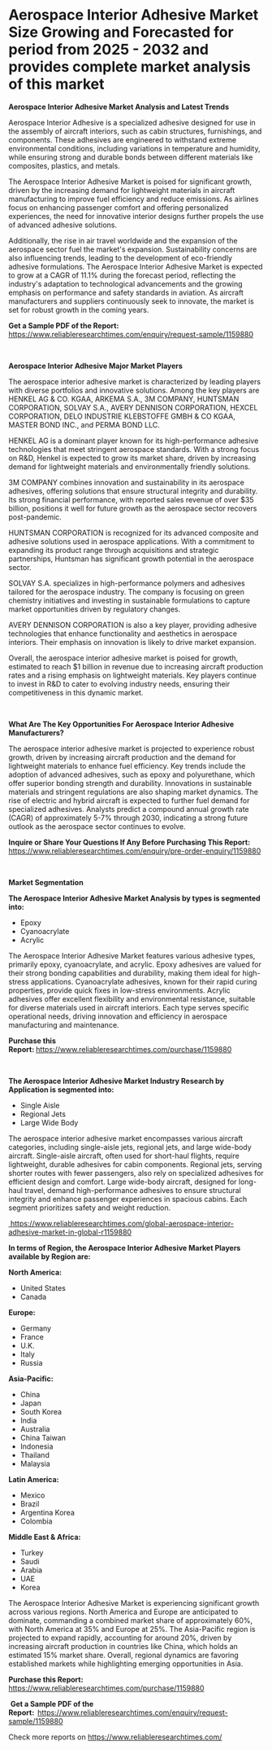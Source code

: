 <p><h1>Aerospace Interior Adhesive Market Size Growing and Forecasted for period from 2025 - 2032 and provides complete market analysis of this market</h1></p><p><strong>Aerospace Interior Adhesive Market Analysis and Latest Trends</strong></p>
<p><p>Aerospace Interior Adhesive is a specialized adhesive designed for use in the assembly of aircraft interiors, such as cabin structures, furnishings, and components. These adhesives are engineered to withstand extreme environmental conditions, including variations in temperature and humidity, while ensuring strong and durable bonds between different materials like composites, plastics, and metals.</p><p>The Aerospace Interior Adhesive Market is poised for significant growth, driven by the increasing demand for lightweight materials in aircraft manufacturing to improve fuel efficiency and reduce emissions. As airlines focus on enhancing passenger comfort and offering personalized experiences, the need for innovative interior designs further propels the use of advanced adhesive solutions.</p><p>Additionally, the rise in air travel worldwide and the expansion of the aerospace sector fuel the market's expansion. Sustainability concerns are also influencing trends, leading to the development of eco-friendly adhesive formulations. The Aerospace Interior Adhesive Market is expected to grow at a CAGR of 11.1% during the forecast period, reflecting the industry's adaptation to technological advancements and the growing emphasis on performance and safety standards in aviation. As aircraft manufacturers and suppliers continuously seek to innovate, the market is set for robust growth in the coming years.</p></p>
<p><strong>Get a Sample PDF of the Report:&nbsp;</strong> <a href="https://www.reliableresearchtimes.com/enquiry/request-sample/1159880?utm_campaign=3560&utm_medium=2&utm_source=Github&utm_content=ia&utm_term=22032025&utm_id=aerospace-interior-adhesive">https://www.reliableresearchtimes.com/enquiry/request-sample/1159880</a></p>
<p>&nbsp;</p>
<p><strong>Aerospace Interior Adhesive Major Market Players</strong></p>
<p><p>The aerospace interior adhesive market is characterized by leading players with diverse portfolios and innovative solutions. Among the key players are HENKEL AG & CO. KGAA, ARKEMA S.A., 3M COMPANY, HUNTSMAN CORPORATION, SOLVAY S.A., AVERY DENNISON CORPORATION, HEXCEL CORPORATION, DELO INDUSTRIE KLEBSTOFFE GMBH & CO KGAA, MASTER BOND INC., and PERMA BOND LLC.</p><p>HENKEL AG is a dominant player known for its high-performance adhesive technologies that meet stringent aerospace standards. With a strong focus on R&D, Henkel is expected to grow its market share, driven by increasing demand for lightweight materials and environmentally friendly solutions.</p><p>3M COMPANY combines innovation and sustainability in its aerospace adhesives, offering solutions that ensure structural integrity and durability. Its strong financial performance, with reported sales revenue of over $35 billion, positions it well for future growth as the aerospace sector recovers post-pandemic.</p><p>HUNTSMAN CORPORATION is recognized for its advanced composite and adhesive solutions used in aerospace applications. With a commitment to expanding its product range through acquisitions and strategic partnerships, Huntsman has significant growth potential in the aerospace sector.</p><p>SOLVAY S.A. specializes in high-performance polymers and adhesives tailored for the aerospace industry. The company is focusing on green chemistry initiatives and investing in sustainable formulations to capture market opportunities driven by regulatory changes.</p><p>AVERY DENNISON CORPORATION is also a key player, providing adhesive technologies that enhance functionality and aesthetics in aerospace interiors. Their emphasis on innovation is likely to drive market expansion.</p><p>Overall, the aerospace interior adhesive market is poised for growth, estimated to reach $1 billion in revenue due to increasing aircraft production rates and a rising emphasis on lightweight materials. Key players continue to invest in R&D to cater to evolving industry needs, ensuring their competitiveness in this dynamic market.</p></p>
<p>&nbsp;</p>
<p><strong>What Are The Key Opportunities For Aerospace Interior Adhesive Manufacturers?</strong></p>
<p><p>The aerospace interior adhesive market is projected to experience robust growth, driven by increasing aircraft production and the demand for lightweight materials to enhance fuel efficiency. Key trends include the adoption of advanced adhesives, such as epoxy and polyurethane, which offer superior bonding strength and durability. Innovations in sustainable materials and stringent regulations are also shaping market dynamics. The rise of electric and hybrid aircraft is expected to further fuel demand for specialized adhesives. Analysts predict a compound annual growth rate (CAGR) of approximately 5-7% through 2030, indicating a strong future outlook as the aerospace sector continues to evolve.</p></p>
<p><strong>Inquire or Share Your Questions If Any Before Purchasing This Report:</strong> <a href="https://www.reliableresearchtimes.com/enquiry/pre-order-enquiry/1159880?utm_campaign=3560&utm_medium=2&utm_source=Github&utm_content=ia&utm_term=22032025&utm_id=aerospace-interior-adhesive">https://www.reliableresearchtimes.com/enquiry/pre-order-enquiry/1159880</a></p>
<p>&nbsp;</p>
<p><strong>Market Segmentation</strong></p>
<p><strong>The Aerospace Interior Adhesive Market Analysis by types is segmented into:</strong></p>
<p><ul><li>Epoxy</li><li>Cyanoacrylate</li><li>Acrylic</li></ul></p>
<p><p>The Aerospace Interior Adhesive Market features various adhesive types, primarily epoxy, cyanoacrylate, and acrylic. Epoxy adhesives are valued for their strong bonding capabilities and durability, making them ideal for high-stress applications. Cyanoacrylate adhesives, known for their rapid curing properties, provide quick fixes in low-stress environments. Acrylic adhesives offer excellent flexibility and environmental resistance, suitable for diverse materials used in aircraft interiors. Each type serves specific operational needs, driving innovation and efficiency in aerospace manufacturing and maintenance.</p></p>
<p><strong>Purchase this Report:&nbsp;</strong><a href="https://www.reliableresearchtimes.com/purchase/1159880?utm_campaign=3560&utm_medium=2&utm_source=Github&utm_content=ia&utm_term=22032025&utm_id=aerospace-interior-adhesive">https://www.reliableresearchtimes.com/purchase/1159880</a></p>
<p>&nbsp;</p>
<p><strong>The Aerospace Interior Adhesive Market Industry Research by Application is segmented into:</strong></p>
<p><ul><li>Single Aisle</li><li>Regional Jets</li><li>Large Wide Body</li></ul></p>
<p><p>The aerospace interior adhesive market encompasses various aircraft categories, including single-aisle jets, regional jets, and large wide-body aircraft. Single-aisle aircraft, often used for short-haul flights, require lightweight, durable adhesives for cabin components. Regional jets, serving shorter routes with fewer passengers, also rely on specialized adhesives for efficient design and comfort. Large wide-body aircraft, designed for long-haul travel, demand high-performance adhesives to ensure structural integrity and enhance passenger experiences in spacious cabins. Each segment prioritizes safety and weight reduction.</p></p>
<p><a href="https://www.reliableresearchtimes.com/global-aerospace-interior-adhesive-market-in-global-r1159880?utm_campaign=3560&utm_medium=2&utm_source=Github&utm_content=ia&utm_term=22032025&utm_id=aerospace-interior-adhesive">&nbsp;https://www.reliableresearchtimes.com/global-aerospace-interior-adhesive-market-in-global-r1159880</a></p>
<p><strong>In terms of Region, the Aerospace Interior Adhesive Market Players available by Region are:</strong></p>
<p>
    <p> <strong> North America: </strong>
        <ul>
            <li>United States</li>
            <li>Canada</li>
        </ul>
        </p> 
    <p> <strong> Europe: </strong>
        <ul>
            <li>Germany</li>
            <li>France</li>
            <li>U.K.</li>
            <li>Italy</li>
            <li>Russia</li>
        </ul>
        </p> 
    <p> <strong> Asia-Pacific: </strong>
        <ul>
            <li>China</li>
            <li>Japan</li>
            <li>South Korea</li>
            <li>India</li>
            <li>Australia</li>
            <li>China Taiwan</li>
            <li>Indonesia</li>
            <li>Thailand</li>
            <li>Malaysia</li>
        </ul>
        </p> 
    <p> <strong> Latin America: </strong>
        <ul>
            <li>Mexico</li>
            <li>Brazil</li>
            <li>Argentina Korea</li>
            <li>Colombia</li>
        </ul>
        </p> 
    <p> <strong> Middle East & Africa: </strong>
        <ul>
            <li>Turkey</li>
            <li>Saudi</li>
            <li>Arabia</li>
            <li>UAE</li>
            <li>Korea</li>
        </ul>
    </p>
    </p>
<p><p>The Aerospace Interior Adhesive Market is experiencing significant growth across various regions. North America and Europe are anticipated to dominate, commanding a combined market share of approximately 60%, with North America at 35% and Europe at 25%. The Asia-Pacific region is projected to expand rapidly, accounting for around 20%, driven by increasing aircraft production in countries like China, which holds an estimated 15% market share. Overall, regional dynamics are favoring established markets while highlighting emerging opportunities in Asia.</p></p>
<p><strong>Purchase this Report: </strong><a href="https://www.reliableresearchtimes.com/purchase/1159880?utm_campaign=3560&utm_medium=2&utm_source=Github&utm_content=ia&utm_term=22032025&utm_id=aerospace-interior-adhesive">https://www.reliableresearchtimes.com/purchase/1159880</a></p>
<p>&nbsp;<strong>Get a Sample PDF of the Report:&nbsp;&nbsp;</strong><a href="https://www.reliableresearchtimes.com/enquiry/request-sample/1159880?utm_campaign=3560&utm_medium=2&utm_source=Github&utm_content=ia&utm_term=22032025&utm_id=aerospace-interior-adhesive">https://www.reliableresearchtimes.com/enquiry/request-sample/1159880</a></p>
<p><strong></strong></p>
<p>Check more reports on <a href="https://www.reliableresearchtimes.com/?utm_campaign=3560&utm_medium=2&utm_source=Github&utm_content=ia&utm_term=22032025&utm_id=aerospace-interior-adhesive">https://www.reliableresearchtimes.com/</a></p>